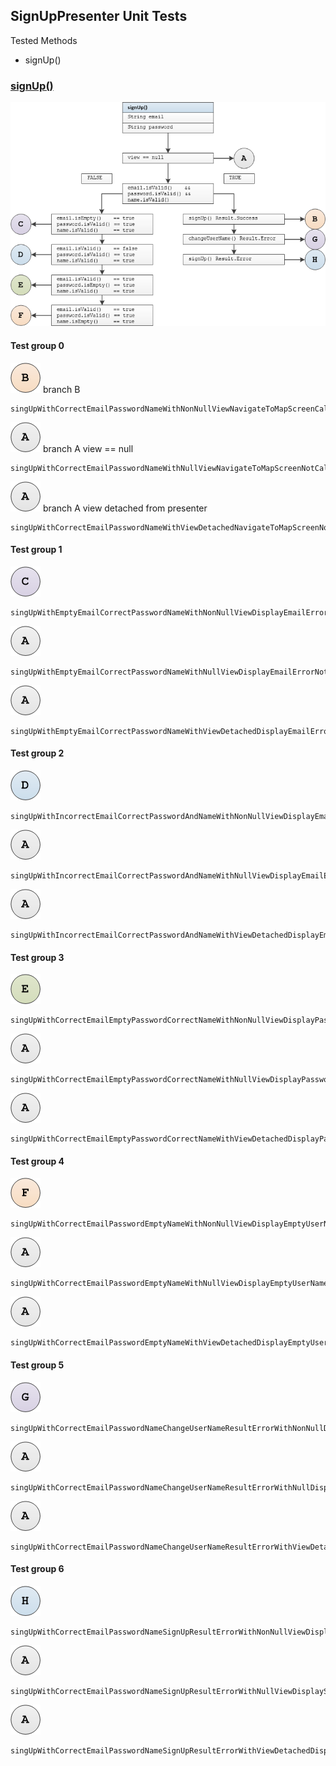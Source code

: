 ## SignUpPresenter Unit Tests

Tested Methods

-  signUp()



### <u>signUp()</u>

![](unit/sign_in_presenter_sign_up.png)



#### Test group 0	

![](unit/b.png)  branch B

```
singUpWithCorrectEmailPasswordNameWithNonNullViewNavigateToMapScreenCalled
```

![](unit/a.png)	branch A 	view == null

```
singUpWithCorrectEmailPasswordNameWithNullViewNavigateToMapScreenNotCalled
```

![](unit/a.png)	branch A	view detached from presenter

```
singUpWithCorrectEmailPasswordNameWithViewDetachedNavigateToMapScreenNotCalled
```



#### Test group 1

 ![](unit/c.png)

```
singUpWithEmptyEmailCorrectPasswordNameWithNonNullViewDisplayEmailErrorCalled
```

![](unit/a.png) 

```
singUpWithEmptyEmailCorrectPasswordNameWithNullViewDisplayEmailErrorNotCalled
```

![](unit/a.png) 

```
singUpWithEmptyEmailCorrectPasswordNameWithViewDetachedDisplayEmailErrorNotCalled
```



#### Test group 2

![](unit/d.png) 

```
singUpWithIncorrectEmailCorrectPasswordAndNameWithNonNullViewDisplayEmailErrorCalled
```

![](unit/a.png) 

```
singUpWithIncorrectEmailCorrectPasswordAndNameWithNullViewDisplayEmailErrorNotCalled
```

![](unit/a.png)  
```
singUpWithIncorrectEmailCorrectPasswordAndNameWithViewDetachedDisplayEmailErrorNotCalled
```



#### Test group 3

![](unit/e.png) 
```
singUpWithCorrectEmailEmptyPasswordCorrectNameWithNonNullViewDisplayPasswordErrorCalled
```
![](unit/a.png) 
```
singUpWithCorrectEmailEmptyPasswordCorrectNameWithNullViewDisplayPasswordErrorNotCalled
```
![](unit/a.png) 
```
singUpWithCorrectEmailEmptyPasswordCorrectNameWithViewDetachedDisplayPasswordErrorNotCalled
```



#### Test group 4

![](unit/f.png) 
```
singUpWithCorrectEmailPasswordEmptyNameWithNonNullViewDisplayEmptyUserNameErrorCalled
```
![](unit/a.png) 
```
singUpWithCorrectEmailPasswordEmptyNameWithNullViewDisplayEmptyUserNameErrorNotCalled
```
![](unit/a.png) 
```
singUpWithCorrectEmailPasswordEmptyNameWithViewDetachedDisplayEmptyUserNameErrorNotCalled
```



#### Test group 5

![](unit/g.png) 
```
singUpWithCorrectEmailPasswordNameChangeUserNameResultErrorWithNonNullDisplayChangeUserNameErrorCalled
```
![](unit/a.png) 
```
singUpWithCorrectEmailPasswordNameChangeUserNameResultErrorWithNullDisplayChangeUserNameErrorNotCalled
```
![](unit/a.png) 
```
singUpWithCorrectEmailPasswordNameChangeUserNameResultErrorWithViewDetachedDisplayChangeUserNameErrorNotCalled
```



#### Test group 6

![](unit/h.png) 
```
singUpWithCorrectEmailPasswordNameSignUpResultErrorWithNonNullViewDisplaySignUpErrorCalled
```
![](unit/a.png) 
```
singUpWithCorrectEmailPasswordNameSignUpResultErrorWithNullViewDisplaySignUpErrorNotCalled
```
![](unit/a.png) 
```
singUpWithCorrectEmailPasswordNameSignUpResultErrorWithViewDetachedDisplaySignUpErrorNotCalled
```


